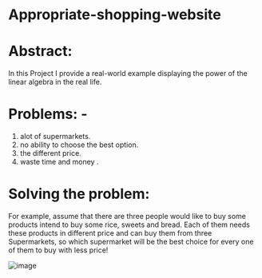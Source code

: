 # Appropriate-shopping-website

# Abstract: 
In this Project I provide a real-world example displaying the power of the linear algebra in the real life.
# Problems: -
  1. alot of supermarkets.
  2. no ability to choose the best option.
  3. the different price.
  4. waste time and money .
# Solving the problem:
  For example, assume that there are three people would like to buy some products
  intend to buy some rice, sweets and bread. Each of them needs these products in
  different price and can buy them from three Supermarkets, so which supermarket
  will be the best choice for every one of them to buy with less price!


![image](https://github.com/zayedhemaid2002/Appropriate-shopping-website/assets/126354536/7c48fe0d-8383-48e1-b8ee-334b004da71c)
